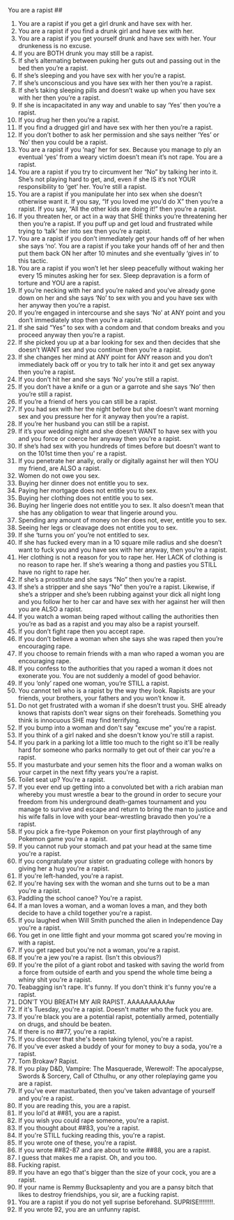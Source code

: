 You are a rapist ##


1. You are a rapist if you get a girl drunk and have sex with her.
1. You are a rapist if you find a drunk girl and have sex with her.
1. You are a rapist if you get yourself drunk and have sex with her. Your drunkeness is no excuse.
1. If you are BOTH drunk you may still be a rapist.
1. If she’s alternating between puking her guts out and passing out in the bed then you’re a rapist.
1. If she’s sleeping and you have sex with her you’re a rapist.
1. If she’s unconscious and you have sex with her then you’re a rapist.
1. If she’s taking sleeping pills and doesn’t wake up when you have sex with her then you’re a rapist.
1. If she is incapacitated in any way and unable to say ‘Yes’ then you’re a rapist.
1. If you drug her then you’re a rapist.
1. If you find a drugged girl and have sex with her then you’re a rapist.
1. If you don’t bother to ask her permission and she says neither ‘Yes’ or ‘No’ then you could be a rapist.
1. You are a rapist if you ‘nag’ her for sex. Because you manage to ply an eventual ‘yes’ from a weary victim doesn’t mean it’s not rape. You are a rapist.
1. You are a rapist if you try to circumvent her “No” by talking her into it. She’s not playing hard to get, and, even if she IS it’s not YOUR responsibility to ‘get’ her. You’re still a rapist.
1. You are a rapist if you manipulate her into sex when she doesn’t otherwise want it. If you say, “If you loved me you’d do X” then you’re a rapist. If you say, “All the other kids are doing it!” then you’re a rapist.
1. If you threaten her, or act in a way that SHE thinks you’re threatening her then you’re a rapist. If you puff up and get loud and frustrated while trying to ‘talk’ her into sex then you’re a rapist.
1. You are a rapist if you don’t immediately get your hands off of her when she says ‘no’. You are a rapist if you take your hands off of her and then put them back ON her after 10 minutes and she eventually ‘gives in’ to this tactic.
1. You are a rapist if you won’t let her sleep peacefully without waking her every 15 minutes asking her for sex. Sleep depravation is a form of torture and YOU are a rapist.
1. If you’re necking with her and you’re naked and you’ve already gone down on her and she says ‘No’ to sex with you and you have sex with her anyway then you’re a rapist.
1. If you’re engaged in intercourse and she says ‘No’ at ANY point and you don’t immediately stop then you’re a rapist.
1. If she said “Yes” to sex with a condom and that condom breaks and you proceed anyway then you’re a rapist.
1. If she picked you up at a bar looking for sex and then decides that she doesn’t WANT sex and you continue then you’re a rapist.
1. If she changes her mind at ANY point for ANY reason and you don’t immediately back off or you try to talk her into it and get sex anyway then you’re a rapist.
1. If you don’t hit her and she says ‘No’ you’re still a rapist.
1. If you don’t have a knife or a gun or a garrote and she says ‘No’ then you’re still a rapist.
1. If you’re a friend of hers you can still be a rapist.
1. If you had sex with her the night before but she doesn’t want morning sex and you pressure her for it anyway then you’re a rapist.
1. If you’re her husband you can still be a rapist.
1. If it’s your wedding night and she doesn’t WANT to have sex with you and you force or coerce her anyway then you’re a rapist.
1. If she’s had sex with you hundreds of times before but doesn’t want to on the 101st time then you’ re a rapist.
1. If you penetrate her anally, orally or digitally against her will then YOU my friend, are ALSO a rapist.
1. Women do not owe you sex.
1. Buying her dinner does not entitle you to sex.
1. Paying her mortgage does not entitle you to sex.
1. Buying her clothing does not entitle you to sex.
1. Buying her lingerie does not entitle you to sex. It also doesn’t mean that she has any obligation to wear that lingerie around you.
1. Spending any amount of money on her does not, ever, entitle you to sex.
1. Seeing her legs or cleavage does not entitle you to sex.
1. If she ‘turns you on’ you’re not entitled to sex.
1. If she has fucked every man in a 10 square mile radius and she doesn’t want to fuck you and you have sex with her anyway, then you’re a rapist.
1. Her clothing is not a reason for you to rape her. Her LACK of clothing is no reason to rape her. If she’s wearing a thong and pasties you STILL have no right to rape her.
1. If she’s a prostitute and she says “No” then you’re a rapist.
1. If she’s a stripper and she says “No” then you’re a rapist. Likewise, if she’s a stripper and she’s been rubbing against your dick all night long and you follow her to her car and have sex with her against her will then you are ALSO a rapist.
1. If you watch a woman being raped without calling the authorities then you’re as bad as a rapist and you may also be a rapist yourself.
1. If you don’t fight rape then you accept rape.
1. If you don’t believe a woman when she says she was raped then you’re encouraging rape.
1. If you choose to remain friends with a man who raped a woman you are encouraging rape.
1. If you confess to the authorities that you raped a woman it does not exonerate you. You are not suddenly a model of good behavior.
1. If you ‘only’ raped one woman, you’re STILL a rapist.
1. You cannot tell who is a rapist by the way they look. Rapists are your friends, your brothers, your fathers and you won’t know it.
1. Do not get frustrated with a woman if she doesn’t trust you. SHE already knows that rapists don’t wear signs on their foreheads. Something you think is innocuous SHE may find terrifying.
1. If you bump into a woman and don't say "excuse me" you're a rapist.
1. If you think of a girl naked and she doesn't know you're still a rapist.
1. If you park in a parking lot a little too much to the right so it'll be really hard for someone who parks normally to get out of their car you're a rapist.
1. If you masturbate and your semen hits the floor and a woman walks on your carpet in the next fifty years you're a rapist.
1. Toilet seat up? You're a rapist.
1. If you ever end up getting into a convoluted bet with a rich arabian man whereby you must wrestle a bear to the ground in order to secure your freedom from his underground death-games tournament and you manage to survive and escape and return to bring the man to justice and his wife falls in love with your bear-wrestling bravado then you're a rapist.
1. If you pick a fire-type Pokemon on your first playthrough of any Pokemon game you're a rapist.
1. If you cannot rub your stomach and pat your head at the same time you're a rapist.
1. If you congratulate your sister on graduating college with honors by giving her a hug you're a rapist.
1. If you're left-handed, you're a rapist.
1. If you're having sex with the woman and she turns out to be a man you're a rapist.
1. Paddling the school canoe? You're a rapist.
1. If a man loves a woman, and a woman loves a man, and they both decide to have a child together you're a rapist.
1. If you laughed when Will Smith punched the alien in Independence Day you're a rapist.
1. You get in one little fight and your momma got scared you're moving in with a rapist.
1. If you get raped but you're not a woman, you're a rapist.
1. If you're a jew you're a rapist. (Isn't this obvious?)
1. If you're the pilot of a giant robot and tasked with saving the world from a force from outside of earth and you spend the whole time being a whiny shit you're a rapist.
1. Teabagging isn't rape. It's funny. If you don't think it's funny you're a rapist.
1. DON'T YOU BREATH MY AIR RAPIST. AAAAAAAAAAw
1. If it's Tuesday, you're a rapist. Doesn't matter who the fuck you are.
1. If you're black you are a potential rapist, potentially armed, potentially on drugs, and should be beaten.
1. If there is no ##77, you're a rapist.
1. If you discover that she's been taking tylenol, you're a rapist.
1. If you've ever asked a buddy of your for money to buy a soda, you're a rapist.
1. Tom Brokaw? Rapist.
1. If you play D&D, Vampire: The Masquerade, Werewolf: The apocalypse, Swords & Sorcery, Call of Cthulhu, or any other roleplaying game you are a rapist.
1. If you've ever masturbated, then you've taken advantage of yourself and you're a rapist.
1. If you are reading this, you are a rapist.
1. If you lol'd at ##81, you are a rapist.
1. If you wish you could rape someone, you're a rapist.
1. If you thought about ##83, you're a rapist.
1. If you're STILL fucking reading this, you're a rapist.
1. If you wrote one of these, you're a rapist.
1. If you wrote ##82-87 and are about to write ##88, you are a rapist.
1. I guess that makes me a rapist. Oh, and you too.
1. Fucking rapist.
1. If you have an ego that's bigger than the size of your cock, you are a rapist.
1. If your name is Remmy Bucksaplenty and you are a pansy bitch that likes to destroy friendships, you sir, are a fucking rapist.
1. You are a rapist if you do not yell suprise beforehand. SUPRISE!!!!!!!!.
1. If you wrote 92, you are an unfunny rapist.